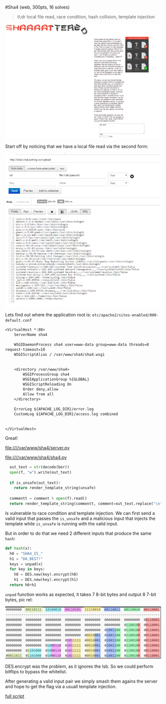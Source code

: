 #Sha4 (web, 300pts, 16 solves)

> tl;dr
> local file read, race condition, hash collision, template injection

![scr1](scr1.png)


Start off by noticing that we have a local file read via the second form:

![scr2](scr2.png)

Lets find out where the application root is: `etc/apache2/sites-enabled/000-default.conf`

```
<VirtualHost *:80>
	ServerName sha4

	WSGIDaemonProcess sha4 user=www-data group=www-data threads=8 request-timeout=10
	WSGIScriptAlias / /var/www/sha4/sha4.wsgi

	
    <directory /var/www/sha4>
		WSGIProcessGroup sha4
		WSGIApplicationGroup %{GLOBAL}
		WSGIScriptReloading On
		Order deny,allow
		Allow from all
	</directory>

	ErrorLog ${APACHE_LOG_DIR}/error.log
	CustomLog ${APACHE_LOG_DIR}/access.log combined


</VirtualHost>
```

Great!


[file:////var/www/sha4/server.py](server.py)

[file:////var/www/sha4/sha4.py](sha4.py)



``` python
  out_text = str(decode(ber))
  open(f, "w").write(out_text)

  if is_unsafe(out_text):
    return render_template_string(unsafe)

  commentt = comment % open(f).read()
  return render_template_string(commentt, comment=out_text.replace("\n","<br/>"))
```

Is vulnerable to race condition and template injection.
We can first send a valid input that passes the `is_unsafe` and a malicious input that injects the template while `is_unsafe` is running with the valid input.

But in order to do that we need 2 different inputs that produce the same `hash`:

``` python
def hash(x):
  h0 = "SHA4_IS_"
  h1 = "DA_BEST!"
  keys = unpad(x)
  for key in keys:
    h0 = DES.new(key).encrypt(h0)
    h1 = DES.new(key).encrypt(h1)
  return h0+h1
```


`unpad` function works as expected, it takes 7 8-bit bytes and output 8 7-bit bytes, pic rel:

![scr3](scr3.png)

DES.encrypt was the problem, as it ignores the lsb. So we could perform bitflips to bypass the whitelist.


After generating a valid input pair we simply smash them agains the server and hope to get the flag via a usuall template injection.

[full script](script.py)